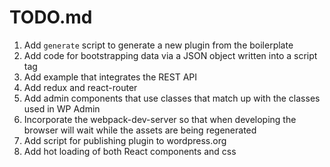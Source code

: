 TODO.md
=======

1. Add `generate` script to generate a new plugin from the boilerplate
1. Add code for bootstrapping data via a JSON object written into a script tag
1. Add example that integrates the REST API
1. Add redux and react-router
1. Add admin components that use classes that match up with the classes used in WP Admin
1. Incorporate the webpack-dev-server so that when developing the browser will wait while the assets are being regenerated
1. Add script for publishing plugin to wordpress.org
1. Add hot loading of both React components and css

